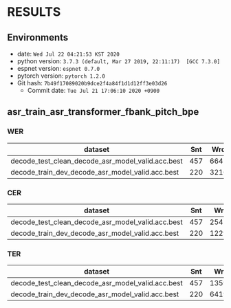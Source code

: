 <!-- Generated by scripts/utils/show_asr_result.sh -->
# RESULTS
## Environments
- date: `Wed Jul 22 04:21:53 KST 2020`
- python version: `3.7.3 (default, Mar 27 2019, 22:11:17)  [GCC 7.3.0]`
- espnet version: `espnet 0.7.0`
- pytorch version: `pytorch 1.2.0`
- Git hash: `7b49f17089020b9dce2f4a84f1d1d12ff3e03d26`
  - Commit date: `Tue Jul 21 17:06:10 2020 +0900`

## asr_train_asr_transformer_fbank_pitch_bpe
### WER

|dataset|Snt|Wrd|Corr|Sub|Del|Ins|Err|S.Err|
|---|---|---|---|---|---|---|---|---|
|decode_test_clean_decode_asr_model_valid.acc.best|457|6641|97.3|1.5|1.2|0.3|3.0|17.3|
|decode_train_dev_decode_asr_model_valid.acc.best|220|3216|98.7|0.9|0.4|0.0|1.3|10.5|

### CER

|dataset|Snt|Wrd|Corr|Sub|Del|Ins|Err|S.Err|
|---|---|---|---|---|---|---|---|---|
|decode_test_clean_decode_asr_model_valid.acc.best|457|25472|98.5|0.4|1.2|0.2|1.7|17.3|
|decode_train_dev_decode_asr_model_valid.acc.best|220|12291|99.4|0.1|0.5|0.0|0.6|10.5|

### TER

|dataset|Snt|Wrd|Corr|Sub|Del|Ins|Err|S.Err|
|---|---|---|---|---|---|---|---|---|
|decode_test_clean_decode_asr_model_valid.acc.best|457|13591|98.1|0.6|1.3|0.2|2.1|17.3|
|decode_train_dev_decode_asr_model_valid.acc.best|220|6419|99.2|0.2|0.6|0.0|0.8|10.5|


